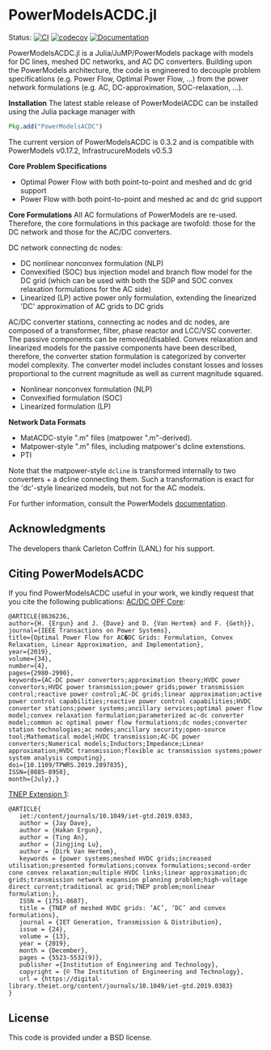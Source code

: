 # PowerModelsACDC.jl

Status:
[![CI](https://github.com/hakanergun/PowerModelsACDC.jl/workflows/CI/badge.svg)](https://github.com/hakanergun/PowerModelsACDC.jl/actions?query=workflow%3ACI)
[![codecov](https://codecov.io/gh/hakanergun/PowerModelsACDC.jl/branch/master/graph/badge.svg)](https://codecov.io/gh/hakanergun/PowerModelsACDC.jl)
[![Documentation](https://github.com/hakanergun/PowerModelsACDC.jl/workflows/Documentation/badge.svg)](https://hakanergun.github.io/PowerModelsACDC.jl/dev/)
</p>


PowerModelsACDC.jl is a Julia/JuMP/PowerModels package with models for DC lines, meshed DC networks, and AC DC converters.
Building upon the PowerModels architecture, the code is engineered to decouple problem specifications (e.g. Power Flow, Optimal Power Flow, ...) from the power network formulations (e.g. AC, DC-approximation, SOC-relaxation, ...).

**Installation**
The latest stable release of PowerModelACDC can be installed using the Julia package manager with

```julia
Pkg.add("PowerModelsACDC")
```
The current version of PowerModelsACDC is 0.3.2 and is compatible with PowerModels v0.17.2, InfrastrucureModels v0.5.3


**Core Problem Specifications**
* Optimal Power Flow with both point-to-point and meshed and dc grid support
* Power Flow with both point-to-point and meshed ac and dc grid support


**Core Formulations**
All AC formulations of PowerModels are re-used.
Therefore, the core formulations in this package are twofold: those for the DC network and those for the AC/DC converters.

DC network connecting dc nodes:
* DC nonlinear nonconvex formulation (NLP)
* Convexified (SOC) bus injection model and branch flow model for the DC grid (which can be used with both the SDP and SOC convex relaxation formulations for the AC side)
* Linearized (LP) active power only formulation, extending the linearized 'DC' approximation of AC grids to DC grids

AC/DC converter stations, connecting ac nodes and dc nodes, are composed of a transformer, filter, phase reactor and LCC/VSC converter. The passive components can be removed/disabled. Convex relaxation and linearized models for the passive components have been described, therefore, the converter station formulation is categorized by converter model complexity. The converter model includes constant losses and losses proportional to the current magnitude as well as current magnitude squared.
* Nonlinear nonconvex formulation (NLP)
* Convexified formulation (SOC)
* Linearized formulation (LP)

**Network Data Formats**
* MatACDC-style ".m" files (matpower ".m"-derived).
* Matpower-style ".m" files, including matpower's dcline extenstions.
* PTI

Note that the matpower-style `dcline` is transformed internally to two converters + a dcline connecting them. Such a transformation is exact for the 'dc'-style linearized models, but not for the AC models.

For further information, consult the PowerModels [documentation](https://lanl-ansi.github.io/PowerModels.jl/stable/).


## Acknowledgments

The developers thank Carleton Coffrin (LANL) for his support.

## Citing PowerModelsACDC

If you find PowerModelsACDC useful in your work, we kindly request that you cite the following publications:
[AC/DC OPF Core](https://ieeexplore.ieee.org/document/8636236):
```
@ARTICLE{8636236,
author={H. {Ergun} and J. {Dave} and D. {Van Hertem} and F. {Geth}},
journal={IEEE Transactions on Power Systems},
title={Optimal Power Flow for AC�DC Grids: Formulation, Convex Relaxation, Linear Approximation, and Implementation},
year={2019},
volume={34},
number={4},
pages={2980-2990},
keywords={AC-DC power convertors;approximation theory;HVDC power convertors;HVDC power transmission;power grids;power transmission control;reactive power control;AC-DC grids;linear approximation;active power control capabilities;reactive power control capabilities;HVDC converter stations;power systems;ancillary services;optimal power flow model;convex relaxation formulation;parameterized ac-dc converter model;common ac optimal power flow formulations;dc nodes;converter station technologies;ac nodes;ancillary security;open-source tool;Mathematical model;HVDC transmission;AC-DC power converters;Numerical models;Inductors;Impedance;Linear approximation;HVDC transmission;flexible ac transmission systems;power system analysis computing},
doi={10.1109/TPWRS.2019.2897835},
ISSN={0885-8950},
month={July},}
```
[TNEP Extension 1](https://digital-library.theiet.org/content/journals/10.1049/iet-gtd.2019.0383):
```
@ARTICLE{
   iet:/content/journals/10.1049/iet-gtd.2019.0383,
   author = {Jay Dave},
   author = {Hakan Ergun},
   author = {Ting An},
   author = {Jingjing Lu},
   author = {Dirk Van Hertem},
   keywords = {power systems;meshed HVDC grids;increased utilisation;presented formulations;convex formulations;second-order cone convex relaxation;multiple HVDC links;linear approximation;dc grids;transmission network expansion planning problem;high-voltage direct current;traditional ac grid;TNEP problem;nonlinear formulation;},
   ISSN = {1751-8687},
   title = {TNEP of meshed HVDC grids: ‘AC’, ‘DC’ and convex formulations},
   journal = {IET Generation, Transmission & Distribution},
   issue = {24},   
   volume = {13},
   year = {2019},
   month = {December},
   pages = {5523-5532(9)},
   publisher ={Institution of Engineering and Technology},
   copyright = {© The Institution of Engineering and Technology},
   url = {https://digital-library.theiet.org/content/journals/10.1049/iet-gtd.2019.0383}
}
```
## License

This code is provided under a BSD license.
